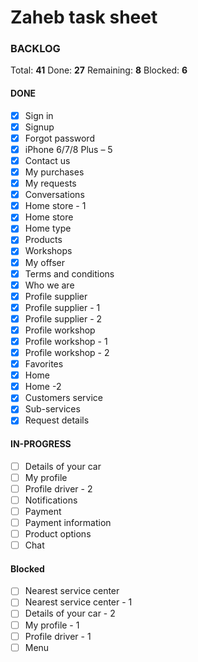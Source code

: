 # Zaheb task sheet
### BACKLOG
Total: **41**
Done: **27**
Remaining: **8**
Blocked: **6**
#### <div class='highlight green'>DONE</div>
- [x] Sign in
- [x] Signup
- [x] Forgot password
- [x] iPhone 6/7/8 Plus – 5
- [x] Contact us
- [x] My purchases
- [x] My requests
- [x] Conversations
- [x] Home store - 1 
- [x] Home store
- [x] Home type
- [x] Products
- [x] Workshops
- [x] My offser
- [x] Terms and conditions
- [x] Who we are
- [x] Profile supplier
- [x] Profile supplier - 1
- [x] Profile supplier - 2
- [x] Profile workshop
- [x] Profile workshop - 1
- [x] Profile workshop - 2
- [x] Favorites
- [x] Home
- [x] Home -2
- [x] Customers service
- [x] Sub-services
- [x] Request details
#### <div class='highlight blue'>IN-PROGRESS</div>
- [ ] Details of your car 
- [ ] My profile
- [ ] Profile driver  - 2
- [ ] Notifications
- [ ] Payment
- [ ] Payment information
- [ ] Product options
- [ ] Chat

#### <div class='highlight red'>Blocked</div>
- [ ] Nearest service center
- [ ] Nearest service center - 1
- [ ] Details of your car - 2
- [ ] My profile - 1
- [ ] Profile driver - 1
- [ ] Menu
